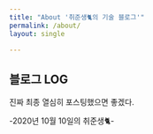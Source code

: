 ```yaml
---
title: "About '취준생🐈의 기술 블로그'"
permalink: /about/
layout: single

---
```


## 블로그 LOG

진짜 최종 열심히 포스팅했으면 좋겠다.

-2020년 10월 10일의  취준생🐈-
